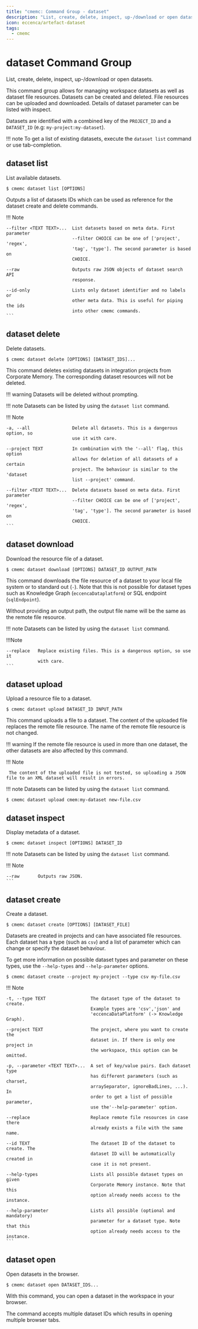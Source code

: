 ```yaml
---
title: "cmemc: Command Group - dataset"
description: "List, create, delete, inspect, up-/download or open datasets."
icon: eccenca/artefact-dataset
tags:
  - cmemc
---
```

# dataset Command Group
<!-- This file was generated - DO NOT CHANGE IT MANUALLY -->

List, create, delete, inspect, up-/download or open datasets.

This command group allows for managing workspace datasets as well as dataset file resources. Datasets can be created and deleted. File resources can be uploaded and downloaded. Details of dataset parameter can be listed with inspect.

Datasets are identified with a combined key of the `PROJECT_ID` and a `DATASET_ID` (e.g: `my-project:my-dataset`).

!!! note
    To get a list of existing datasets, execute the `dataset list` command or use tab-completion.



## dataset list

List available datasets.

```shell-session title="Usage"
$ cmemc dataset list [OPTIONS]
```




Outputs a list of datasets IDs which can be used as reference for the dataset create and delete commands.



!!! Note    
    

    --filter <TEXT TEXT>...  List datasets based on meta data. First parameter
                             --filter CHOICE can be one of ['project', 'regex',
                             'tag', 'type']. The second parameter is based on
                             CHOICE.
  
    --raw                    Outputs raw JSON objects of dataset search API
                             response.
  
    --id-only                Lists only dataset identifier and no labels or
                             other meta data. This is useful for piping the ids
                             into other cmemc commands.
    ```

## dataset delete

Delete datasets.

```shell-session title="Usage"
$ cmemc dataset delete [OPTIONS] [DATASET_IDS]...
```




This command deletes existing datasets in integration projects from Corporate Memory. The corresponding dataset resources will not be deleted.

!!! warning
    Datasets will be deleted without prompting.


!!! note
    Datasets can be listed by using the `dataset list` command.




!!! Note    

    -a, --all                Delete all datasets. This is a dangerous option, so
                             use it with care.
  
    --project TEXT           In combination with the '--all' flag, this option
                             allows for deletion of all datasets of a certain
                             project. The behaviour is similar to the 'dataset
                             list --project' command.
  
    --filter <TEXT TEXT>...  Delete datasets based on meta data. First parameter
                             --filter CHOICE can be one of ['project', 'regex',
                             'tag', 'type']. The second parameter is based on
                             CHOICE.
    ```

## dataset download

Download the resource file of a dataset.

```shell-session title="Usage"
$ cmemc dataset download [OPTIONS] DATASET_ID OUTPUT_PATH
```




This command downloads the file resource of a dataset to your local file system or to standard out (`-`). Note that this is not possible for dataset types such as Knowledge Graph (`eccencaDataplatform`) or SQL endpoint (`sqlEndpoint`).

Without providing an output path, the output file name will be the same as the remote file resource.

!!! note
    Datasets can be listed by using the `dataset list` command.



!!!Note 


    --replace   Replace existing files. This is a dangerous option, so use it
                with care.
    ```

## dataset upload

Upload a resource file to a dataset.

```shell-session title="Usage"
$ cmemc dataset upload DATASET_ID INPUT_PATH
```




This command uploads a file to a dataset. The content of the uploaded file replaces the remote file resource. The name of the remote file resource is not changed.

!!! warning
    If the remote file resource is used in more than one dataset, the other datasets are also affected by this command.


!!! Note

     The content of the uploaded file is not tested, so uploading a JSON file to an XML dataset will result in errors.


!!! note
    Datasets can be listed by using the `dataset list` command.


```shell-session title="Example"
$ cmemc dataset upload cmem:my-dataset new-file.csv
```




## dataset inspect

Display metadata of a dataset.

```shell-session title="Usage"
$ cmemc dataset inspect [OPTIONS] DATASET_ID
```




!!! note
    Datasets can be listed by using the `dataset list` command.




!!! Note
    

    --raw       Outputs raw JSON.
    ```

## dataset create

Create a dataset.

```shell-session title="Usage"
$ cmemc dataset create [OPTIONS] [DATASET_FILE]
```




Datasets are created in projects and can have associated file resources. Each dataset has a type (such as `csv`) and a list of parameter which can change or specify the dataset behaviour.

To get more information on possible dataset types and parameter on these types, use the `--help-types` and `--help-parameter` options.

```shell-session title="Example"
$ cmemc dataset create --project my-project --type csv my-file.csv
```




!!! Note
    

    -t, --type TEXT                 The dataset type of the dataset to create.
                                    Example types are 'csv','json' and
                                    'eccencaDataPlatform' (-> Knowledge Graph).
  
    --project TEXT                  The project, where you want to create the
                                    dataset in. If there is only one project in
                                    the workspace, this option can be omitted.
  
    -p, --parameter <TEXT TEXT>...  A set of key/value pairs. Each dataset type
                                    has different parameters (such as charset,
                                    arraySeparator, ignoreBadLines, ...). In
                                    order to get a list of possible parameter,
                                    use the'--help-parameter' option.
  
    --replace                       Replace remote file resources in case there
                                    already exists a file with the same name.
  
    --id TEXT                       The dataset ID of the dataset to create. The
                                    dataset ID will be automatically created in
                                    case it is not present.
  
    --help-types                    Lists all possible dataset types on given
                                    Corporate Memory instance. Note that this
                                    option already needs access to the instance.
  
    --help-parameter                Lists all possible (optional and mandatory)
                                    parameter for a dataset type. Note that this
                                    option already needs access to the instance.
    ```

## dataset open

Open datasets in the browser.

```shell-session title="Usage"
$ cmemc dataset open DATASET_IDS...
```




With this command, you can open a dataset in the workspace in your browser.

The command accepts multiple dataset IDs which results in opening multiple browser tabs.



